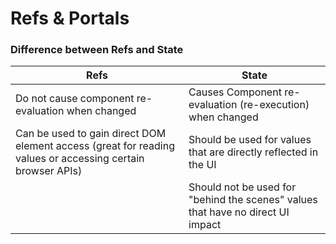 # Refs & Portals

### Difference between Refs and State

| Refs |  State  |
| ----- | -------- |
| Do not cause component re-evaluation when changed | Causes Component re-evaluation (re-execution) when changed |
| Can be used to gain direct DOM element access (great for reading values or accessing certain browser APIs)   | Should be used for values that are directly reflected in the UI |
|| Should not be used for "behind the scenes" values that have no direct UI impact |
